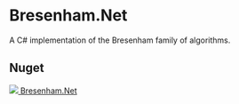 # Bresenham.Net
A C# implementation of the Bresenham family of algorithms.
## Nuget
[![](https://github.com/Ragath/Bresenham.Net/assets/1191717/1bce9f67-8fa0-4dce-8afd-e18bf1f05fc2) Bresenham.Net](https://www.nuget.org/packages/Bresenham.Net/)
